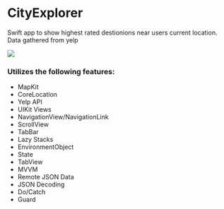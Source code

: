 # CityExplorer

Swift app to show highest rated destionions near users current location. Data gathered from yelp

![](CityExplorer/Demo/CityExplorerDemoGIF.gif)

### Utilizes the following features:
- MapKit
- CoreLocation
- Yelp API
- UIKit Views
- NavigationView/NavigationLink
- ScrollView
- TabBar
- Lazy Stacks
- EnvironmentObject
- State
- TabView
- MVVM
- Remote JSON Data
- JSON Decoding
- Do/Catch
- Guard

